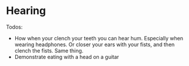 # Hearing

Todos:

* How when your clench your teeth you can hear hum. Especially when wearing headphones. Or closer your ears with your fists, and then clench the fists. Same thing.
* Demonstrate eating with a head on a guitar